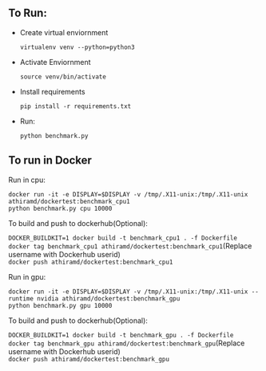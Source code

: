 ## To Run:

* Create virtual enviornment

	```virtualenv venv --python=python3```

* Activate Enviornment

	```source venv/bin/activate```

* Install requirements

	```pip install -r requirements.txt```

* Run:

	```python benchmark.py```


## To run in Docker

Run in cpu:

```docker run -it -e DISPLAY=$DISPLAY -v /tmp/.X11-unix:/tmp/.X11-unix athiramd/dockertest:benchmark_cpu1```\
```python benchmark.py cpu 10000```

To build and push to dockerhub(Optional):

```DOCKER_BUILDKIT=1 docker build -t benchmark_cpu1 . -f Dockerfile```\
```docker tag benchmark_cpu1 athiramd/dockertest:benchmark_cpu1```(Replace username with Dockerhub userid)\
```docker push athiramd/dockertest:benchmark_cpu1```

Run in gpu:

```docker run -it -e DISPLAY=$DISPLAY -v /tmp/.X11-unix:/tmp/.X11-unix --runtime nvidia athiramd/dockertest:benchmark_gpu```\
```python benchmark.py gpu 10000```

To build and push to dockerhub(Optional):

```DOCKER_BUILDKIT=1 docker build -t benchmark_gpu . -f Dockerfile```\
```docker tag benchmark_gpu athiramd/dockertest:benchmark_gpu```(Replace username with Dockerhub userid)\
```docker push athiramd/dockertest:benchmark_gpu```